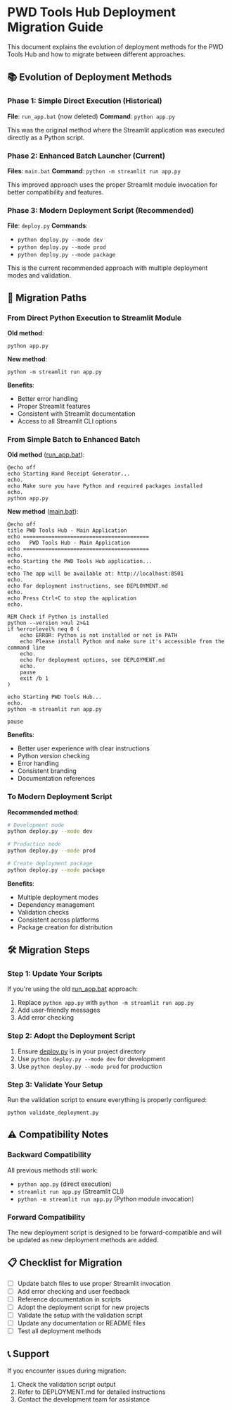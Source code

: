 # PWD Tools Hub Deployment Migration Guide

This document explains the evolution of deployment methods for the PWD Tools Hub and how to migrate between different approaches.

## 📚 Evolution of Deployment Methods

### Phase 1: Simple Direct Execution (Historical)
**File**: `run_app.bat` (now deleted)
**Command**: `python app.py`

This was the original method where the Streamlit application was executed directly as a Python script.

### Phase 2: Enhanced Batch Launcher (Current)
**Files**: `main.bat`
**Command**: `python -m streamlit run app.py`

This improved approach uses the proper Streamlit module invocation for better compatibility and features.

### Phase 3: Modern Deployment Script (Recommended)
**File**: `deploy.py`
**Commands**: 
- `python deploy.py --mode dev`
- `python deploy.py --mode prod`
- `python deploy.py --mode package`

This is the current recommended approach with multiple deployment modes and validation.

## 🔄 Migration Paths

### From Direct Python Execution to Streamlit Module

**Old method**:
```batch
python app.py
```

**New method**:
```batch
python -m streamlit run app.py
```

**Benefits**:
- Better error handling
- Proper Streamlit features
- Consistent with Streamlit documentation
- Access to all Streamlit CLI options

### From Simple Batch to Enhanced Batch

**Old method** ([run_app.bat](file://c:\Users\Rajkumar\PWD-Tools-Genspark2\run_app.bat)):
```batch
@echo off
echo Starting Hand Receipt Generator...
echo.
echo Make sure you have Python and required packages installed
echo.
python app.py
```

**New method** ([main.bat](file://c:\Users\Rajkumar\PWD-Tools-Genspark2\main.bat)):
```batch
@echo off
title PWD Tools Hub - Main Application
echo ========================================
echo   PWD Tools Hub - Main Application
echo ========================================
echo.
echo Starting the PWD Tools Hub application...
echo.
echo The app will be available at: http://localhost:8501
echo.
echo For deployment instructions, see DEPLOYMENT.md
echo.
echo Press Ctrl+C to stop the application
echo.

REM Check if Python is installed
python --version >nul 2>&1
if %errorlevel% neq 0 (
    echo ERROR: Python is not installed or not in PATH
    echo Please install Python and make sure it's accessible from the command line
    echo.
    echo For deployment options, see DEPLOYMENT.md
    echo.
    pause
    exit /b 1
)

echo Starting PWD Tools Hub...
echo.
python -m streamlit run app.py

pause
```

**Benefits**:
- Better user experience with clear instructions
- Python version checking
- Error handling
- Consistent branding
- Documentation references

### To Modern Deployment Script

**Recommended method**:
```bash
# Development mode
python deploy.py --mode dev

# Production mode
python deploy.py --mode prod

# Create deployment package
python deploy.py --mode package
```

**Benefits**:
- Multiple deployment modes
- Dependency management
- Validation checks
- Consistent across platforms
- Package creation for distribution

## 🛠️ Migration Steps

### Step 1: Update Your Scripts

If you're using the old [run_app.bat](file://c:\Users\Rajkumar\PWD-Tools-Genspark2\run_app.bat) approach:

1. Replace `python app.py` with `python -m streamlit run app.py`
2. Add user-friendly messages
3. Add error checking

### Step 2: Adopt the Deployment Script

1. Ensure [deploy.py](file://c:\Users\Rajkumar\PWD-Tools-Genspark2\deploy.py) is in your project directory
2. Use `python deploy.py --mode dev` for development
3. Use `python deploy.py --mode prod` for production

### Step 3: Validate Your Setup

Run the validation script to ensure everything is properly configured:
```bash
python validate_deployment.py
```

## ⚠️ Compatibility Notes

### Backward Compatibility
All previous methods still work:
- `python app.py` (direct execution)
- `streamlit run app.py` (Streamlit CLI)
- `python -m streamlit run app.py` (Python module invocation)

### Forward Compatibility
The new deployment script is designed to be forward-compatible and will be updated as new deployment methods are added.

## 📋 Checklist for Migration

- [ ] Update batch files to use proper Streamlit invocation
- [ ] Add error checking and user feedback
- [ ] Reference documentation in scripts
- [ ] Adopt the deployment script for new projects
- [ ] Validate the setup with the validation script
- [ ] Update any documentation or README files
- [ ] Test all deployment methods

## 📞 Support

If you encounter issues during migration:
1. Check the validation script output
2. Refer to DEPLOYMENT.md for detailed instructions
3. Contact the development team for assistance